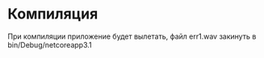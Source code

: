 # Компиляция
При компиляции приложение будет вылетать, файл err1.wav закинуть в bin/Debug/netcoreapp3.1
